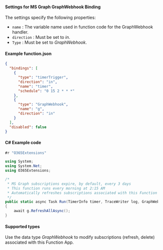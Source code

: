 #### Settings for MS Graph GraphWebhook Binding
The settings specify the following properties:

- `name` : The variable name used in function code for the GraphWebhook handler. 
- `direction` : Must be set to *in*. 
- `Type` : Must be set to *GraphWebhook*.

#### Example function.json
```json
{
  "bindings": [
    {
      "type": "timerTrigger",
      "direction": "in",
      "name": "timer",
      "schedule": "0 15 2 * * *"
    },
    {
      "type": "GraphWebhook",
      "name": "g",
      "direction": "in"
    }
  ],
  "disabled": false
}
```

#### C# Example code
```csharp
#r "O365Extensions"

using System;
using System.Net;
using O365Extensions;

/*
 * MS Graph subscriptions expire, by default, every 3 days
 * This function runs every morning at 2:15 AM
 * Automatically refreshes subscriptions associated with this Function App
 */
public static async Task Run(TimerInfo timer, TraceWriter log, GraphWebhook g)
{
    await g.RefreshAllAsync();
}
```

#### Supported types

Use the data type *GraphWebhook* to modify subscriptions (refresh, delete) associated with this Function App.
